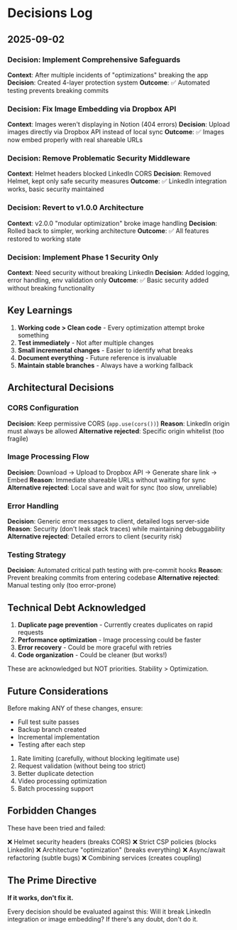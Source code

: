 # Decisions Log

## 2025-09-02

### Decision: Implement Comprehensive Safeguards
**Context**: After multiple incidents of "optimizations" breaking the app
**Decision**: Created 4-layer protection system
**Outcome**: ✅ Automated testing prevents breaking commits

### Decision: Fix Image Embedding via Dropbox API
**Context**: Images weren't displaying in Notion (404 errors)
**Decision**: Upload images directly via Dropbox API instead of local sync
**Outcome**: ✅ Images now embed properly with real shareable URLs

### Decision: Remove Problematic Security Middleware
**Context**: Helmet headers blocked LinkedIn CORS
**Decision**: Removed Helmet, kept only safe security measures
**Outcome**: ✅ LinkedIn integration works, basic security maintained

### Decision: Revert to v1.0.0 Architecture
**Context**: v2.0.0 "modular optimization" broke image handling
**Decision**: Rolled back to simpler, working architecture
**Outcome**: ✅ All features restored to working state

### Decision: Implement Phase 1 Security Only
**Context**: Need security without breaking LinkedIn
**Decision**: Added logging, error handling, env validation only
**Outcome**: ✅ Basic security added without breaking functionality

## Key Learnings

1. **Working code > Clean code** - Every optimization attempt broke something
2. **Test immediately** - Not after multiple changes
3. **Small incremental changes** - Easier to identify what breaks
4. **Document everything** - Future reference is invaluable
5. **Maintain stable branches** - Always have a working fallback

## Architectural Decisions

### CORS Configuration
**Decision**: Keep permissive CORS (`app.use(cors())`)
**Reason**: LinkedIn origin must always be allowed
**Alternative rejected**: Specific origin whitelist (too fragile)

### Image Processing Flow
**Decision**: Download → Upload to Dropbox API → Generate share link → Embed
**Reason**: Immediate shareable URLs without waiting for sync
**Alternative rejected**: Local save and wait for sync (too slow, unreliable)

### Error Handling
**Decision**: Generic error messages to client, detailed logs server-side
**Reason**: Security (don't leak stack traces) while maintaining debuggability
**Alternative rejected**: Detailed errors to client (security risk)

### Testing Strategy
**Decision**: Automated critical path testing with pre-commit hooks
**Reason**: Prevent breaking commits from entering codebase
**Alternative rejected**: Manual testing only (too error-prone)

## Technical Debt Acknowledged

1. **Duplicate page prevention** - Currently creates duplicates on rapid requests
2. **Performance optimization** - Image processing could be faster
3. **Error recovery** - Could be more graceful with retries
4. **Code organization** - Could be cleaner (but works!)

These are acknowledged but NOT priorities. Stability > Optimization.

## Future Considerations

Before making ANY of these changes, ensure:
- Full test suite passes
- Backup branch created
- Incremental implementation
- Testing after each step

1. Rate limiting (carefully, without blocking legitimate use)
2. Request validation (without being too strict)
3. Better duplicate detection
4. Video processing optimization
5. Batch processing support

## Forbidden Changes

These have been tried and failed:

❌ Helmet security headers (breaks CORS)
❌ Strict CSP policies (blocks LinkedIn)
❌ Architecture "optimization" (breaks everything)
❌ Async/await refactoring (subtle bugs)
❌ Combining services (creates coupling)

## The Prime Directive

**If it works, don't fix it.**

Every decision should be evaluated against this: Will it break LinkedIn integration or image embedding? If there's any doubt, don't do it.